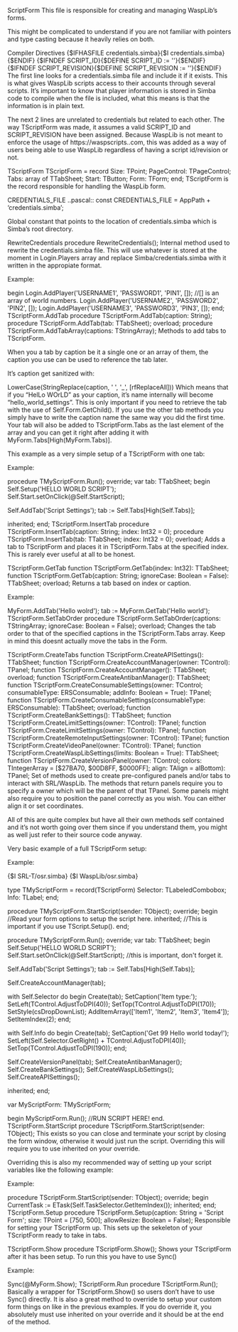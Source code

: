 ScriptForm
This file is responsible for creating and managing WaspLib’s forms.

This might be complicated to understand if you are not familiar with pointers and type casting because it heavily relies on both.

Compiler Directives
{$IFHASFILE credentials.simba}{$I credentials.simba}{$ENDIF}
{$IFNDEF SCRIPT_ID}{$DEFINE SCRIPT_ID := ''}{$ENDIF}
{$IFNDEF SCRIPT_REVISION}{$DEFINE SCRIPT_REVISION := ''}{$ENDIF}
The first line looks for a credentials.simba file and include it if it exists. This is what gives WaspLib scripts access to their accounts through several scripts. It’s important to know that player information is stored in Simba code to compile when the file is included, what this means is that the information is in plain text.

The next 2 lines are unrelated to credentials but related to each other. The way TScriptForm was made, it assumes a valid SCRIPT_ID and SCRIPT_REVISION have been assigned. Because WaspLib is not meant to enforce the usage of https://waspscripts..com, this was added as a way of users being able to use WaspLib regardless of having a script id/revision or not.

TScriptForm
TScriptForm = record
Size: TPoint;
PageControl: TPageControl;
Tabs: array of TTabSheet;
Start: TButton;
Form: TForm;
end;
TScriptForm is the record responsible for handling the WaspLib form.

CREDENTIALS_FILE
..pascal:: const CREDENTIALS_FILE = AppPath + ‘credentials.simba’;

Global constant that points to the location of credentials.simba which is Simba’s root directory.

RewriteCredentials
procedure RewriteCredentials();
Internal method used to rewrite the credentials.simba file. This will use whatever is stored at the moment in Login.Players array and replace Simba/credentials.simba with it written in the appropiate format.

Example:

begin
  Login.AddPlayer('USERNAME1', 'PASSWORD1', 'PIN1', []); //[] is an array of world numbers.
  Login.AddPlayer('USERNAME2', 'PASSWORD2', 'PIN2', []);
  Login.AddPlayer('USERNAME3', 'PASSWORD3', 'PIN3', []);
end;
TScriptForm.AddTab
procedure TScriptForm.AddTab(caption: String);
procedure TScriptForm.AddTab(tab: TTabSheet); overload;
procedure TScriptForm.AddTabArray(captions: TStringArray);
Methods to add tabs to TScriptForm.

When you a tab by caption be it a single one or an array of them, the caption you use can be used to reference the tab later.

It’s caption get sanitized with:

LowerCase(StringReplace(caption, ' ', '_', [rfReplaceAll]))
Which means that if you “HelLo WOrLD” as your caption, it’s name internally will become “hello_world_settings”. This is only important if you need to retrieve the tab with the use of Self.Form.GetChild(). If you use the other tab methods you simply have to write the caption name the same way you did the first time. Your tab will also be added to TScriptForm.Tabs as the last element of the array and you can get it right after adding it with MyForm.Tabs[High(MyForm.Tabs)].

This example as a very simple setup of a TScriptForm with one tab:

Example:

procedure TMyScriptForm.Run(); override;
var
  tab: TTabSheet;
begin
  Self.Setup('HELLO WORLD SCRIPT');
  Self.Start.setOnClick(@Self.StartScript);

  Self.AddTab('Script Settings');
  tab := Self.Tabs[High(Self.Tabs)];

  inherited;
end;
TScriptForm.InsertTab
procedure TScriptForm.InsertTab(caption: String; index: Int32 = 0);
procedure TScriptForm.InsertTab(tab: TTabSheet; index: Int32 = 0); overload;
Adds a tab to TScriptForm and places it in TScriptForm.Tabs at the specified index. This is rarely ever useful at all to be honest.

TScriptForm.GetTab
function TScriptForm.GetTab(index: Int32): TTabSheet;
function TScriptForm.GetTab(caption: String; ignoreCase: Boolean = False): TTabSheet; overload;
Returns a tab based on index or caption.

Example:

MyForm.AddTab('Hello wolrd');
tab := MyForm.GetTab('Hello world');
TScriptForm.SetTabOrder
procedure TScriptForm.SetTabOrder(captions: TStringArray; ignoreCase: Boolean = False); overload;
Changes the tab order to that of the specified captions in the TScriptForm.Tabs array. Keep in mind this doesnt actually move the tabs in the Form.

TScriptForm.CreateTabs
function TScriptForm.CreateAPISettings(): TTabSheet;
function TScriptForm.CreateAccountManager(owner: TControl): TPanel;
function TScriptForm.CreateAccountManager(): TTabSheet; overload;
function TScriptForm.CreateAntibanManager(): TTabSheet;
function TScriptForm.CreateConsumableSettings(owner: TControl; consumableType: ERSConsumable; addInfo: Boolean = True): TPanel;
function TScriptForm.CreateConsumableSettings(consumableType: ERSConsumable): TTabSheet; overload;
function TScriptForm.CreateBankSettings(): TTabSheet;
function TScriptForm.CreateLimitSettings(owner: TControl): TPanel;
function TScriptForm.CreateLimitSettings(owner: TControl): TPanel;
function TScriptForm.CreateRemoteInputSettings(owner: TControl): TPanel;
function TScriptForm.CreateVideoPanel(owner: TControl): TPanel;
function TScriptForm.CreateWaspLibSettings(limits: Boolean = True): TTabSheet;
function TScriptForm.CreateVersionPanel(owner: TControl; colors: TIntegerArray = [$27BA70, $00D8FF, $0000FF]; align: TAlign = alBottom): TPanel;
Set of methods used to create pre-configured panels and/or tabs to interact with SRL/WaspLib. The methods that return panels require you to specify a owner which will be the parent of that TPanel. Some panels might also require you to position the panel correctly as you wish. You can either align it or set coordinates.

All of this are quite complex but have all their own methods self contained and it’s not worth going over them since if you understand them, you might as well just refer to their source code anyway.

Very basic example of a full TScriptForm setup:

Example:

{$I SRL-T/osr.simba}
{$I WaspLib/osr.simba}

type
  TMyScriptForm = record(TScriptForm)
    Selector: TLabeledCombobox;
    Info: TLabel;
  end;

procedure TMyScriptForm.StartScript(sender: TObject); override;
begin
  //Read your form options to setup the script here.
  inherited; //This is important if you use TScript.Setup().
end;

procedure TMyScriptForm.Run(); override;
var
  tab: TTabSheet;
begin
  Self.Setup('HELLO WORLD SCRIPT');
  Self.Start.setOnClick(@Self.StartScript); //this is important, don't forget it.

  Self.AddTab('Script Settings');
  tab := Self.Tabs[High(Self.Tabs)];

  Self.CreateAccountManager(tab);

  with Self.Selector do
  begin
    Create(tab);
    SetCaption('Item type:');
    SetLeft(TControl.AdjustToDPI(40));
    SetTop(TControl.AdjustToDPI(170));
    SetStyle(csDropDownList);
    AddItemArray(['Item1', 'Item2', 'Item3', 'Item4']);
    SetItemIndex(2);
  end;

  with Self.Info do
  begin
    Create(tab);
    SetCaption('Get 99 Hello world today!');
    SetLeft(Self.Selector.GetRight() + TControl.AdjustToDPI(40));
    SetTop(TControl.AdjustToDPI(190));
  end;

  Self.CreateVersionPanel(tab);
  Self.CreateAntibanManager();
  Self.CreateBankSettings();
  Self.CreateWaspLibSettings();
  Self.CreateAPISettings();

  inherited;
end;

var
  MyScriptForm: TMyScriptForm;

begin
  MyScriptForm.Run();
  //RUN SCRIPT HERE!
end.
TScriptForm.StartScript
procedure TScriptForm.StartScript(sender: TObject);
This exists so you can close and terminate your script by closing the form window, otherwise it would just run the script. Overriding this will require you to use inherited on your override.

Overriding this is also my recommended way of setting up your script variables like the following example:

Example:

procedure TScriptForm.StartScript(sender: TObject); override;
begin
  CurrentTask := ETask(Self.TaskSelector.GetItemIndex());
  inherited;
end;
TScriptForm.Setup
procedure TScriptForm.Setup(caption: String = 'Script Form'; size: TPoint = [750, 500]; allowResize: Boolean = False);
Responsible for setting your TScriptForm up. This sets up the sekeleton of your TScriptForm ready to take in tabs.

TScriptForm.Show
procedure TScriptForm.Show();
Shows your TScriptForm after it has been setup. To run this you have to use Sync()

Example:

Sync(@MyForm.Show);
TScriptForm.Run
procedure TScriptForm.Run();
Basically a wrapper for TScriptForm.Show() so users don’t have to use Sync() directly. It is also a great method to override to setup your custom form things on like in the previous examples. If you do override it, you absolutely must use inherited on your override and it should be at the end of the method.